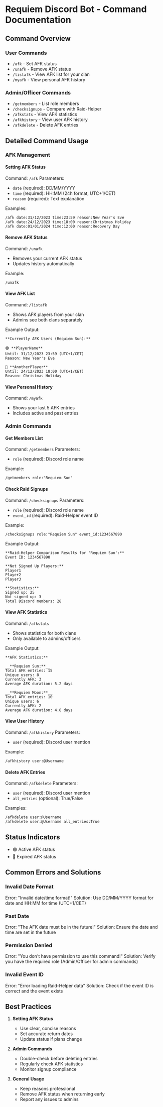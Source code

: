 # Requiem Discord Bot - Command Documentation

## Command Overview

### User Commands
- `/afk` - Set AFK status
- `/unafk` - Remove AFK status
- `/listafk` - View AFK list for your clan
- `/myafk` - View personal AFK history

### Admin/Officer Commands
- `/getmembers` - List role members
- `/checksignups` - Compare with Raid-Helper
- `/afkstats` - View AFK statistics
- `/afkhistory` - View user AFK history
- `/afkdelete` - Delete AFK entries

## Detailed Command Usage

### AFK Management

#### Setting AFK Status
Command: `/afk`
Parameters:
- `date` (required): DD/MM/YYYY
- `time` (required): HH:MM (24h format, UTC+1/CET)
- `reason` (required): Text explanation

Examples:
```
/afk date:31/12/2023 time:23:59 reason:New Year's Eve
/afk date:24/12/2023 time:18:00 reason:Christmas Holiday
/afk date:01/01/2024 time:12:00 reason:Recovery Day
```

#### Remove AFK Status
Command: `/unafk`
- Removes your current AFK status
- Updates history automatically

Example:
```
/unafk
```

#### View AFK List
Command: `/listafk`
- Shows AFK players from your clan
- Admins see both clans separately

Example Output:
```
**Currently AFK Users (Requiem Sun):**

🟢 **PlayerName**
Until: 31/12/2023 23:59 (UTC+1/CET)
Reason: New Year's Eve

🔴 **AnotherPlayer**
Until: 24/12/2023 18:00 (UTC+1/CET)
Reason: Christmas Holiday
```

#### View Personal History
Command: `/myafk`
- Shows your last 5 AFK entries
- Includes active and past entries

### Admin Commands

#### Get Members List
Command: `/getmembers`
Parameters:
- `role` (required): Discord role name

Example:
```
/getmembers role:"Requiem Sun"
```

#### Check Raid Signups
Command: `/checksignups`
Parameters:
- `role` (required): Discord role name
- `event_id` (required): Raid-Helper event ID

Example:
```
/checksignups role:"Requiem Sun" event_id:1234567890
```

Example Output:
```
**Raid-Helper Comparison Results for 'Requiem Sun':**
Event ID: 1234567890

**Not Signed Up Players:**
Player1
Player2
Player3

**Statistics:**
Signed up: 25
Not signed up: 3
Total Discord members: 28
```

#### View AFK Statistics
Command: `/afkstats`
- Shows statistics for both clans
- Only available to admins/officers

Example Output:
```
**AFK Statistics:**

__**Requiem Sun:**__
Total AFK entries: 15
Unique users: 8
Currently AFK: 3
Average AFK duration: 5.2 days

__**Requiem Moon:**__
Total AFK entries: 10
Unique users: 6
Currently AFK: 2
Average AFK duration: 4.8 days
```

#### View User History
Command: `/afkhistory`
Parameters:
- `user` (required): Discord user mention

Example:
```
/afkhistory user:@Username
```

#### Delete AFK Entries
Command: `/afkdelete`
Parameters:
- `user` (required): Discord user mention
- `all_entries` (optional): True/False

Examples:
```
/afkdelete user:@Username
/afkdelete user:@Username all_entries:True
```

## Status Indicators

- 🟢 Active AFK status
- 🔴 Expired AFK status

## Common Errors and Solutions

### Invalid Date Format
Error: "Invalid date/time format!"
Solution: Use DD/MM/YYYY format for date and HH:MM for time (UTC+1/CET)

### Past Date
Error: "The AFK date must be in the future!"
Solution: Ensure the date and time are set in the future

### Permission Denied
Error: "You don't have permission to use this command!"
Solution: Verify you have the required role (Admin/Officer for admin commands)

### Invalid Event ID
Error: "Error loading Raid-Helper data"
Solution: Check if the event ID is correct and the event exists

## Best Practices

1. **Setting AFK Status**
   - Use clear, concise reasons
   - Set accurate return dates
   - Update status if plans change

2. **Admin Commands**
   - Double-check before deleting entries
   - Regularly check AFK statistics
   - Monitor signup compliance

3. **General Usage**
   - Keep reasons professional
   - Remove AFK status when returning early
   - Report any issues to admins